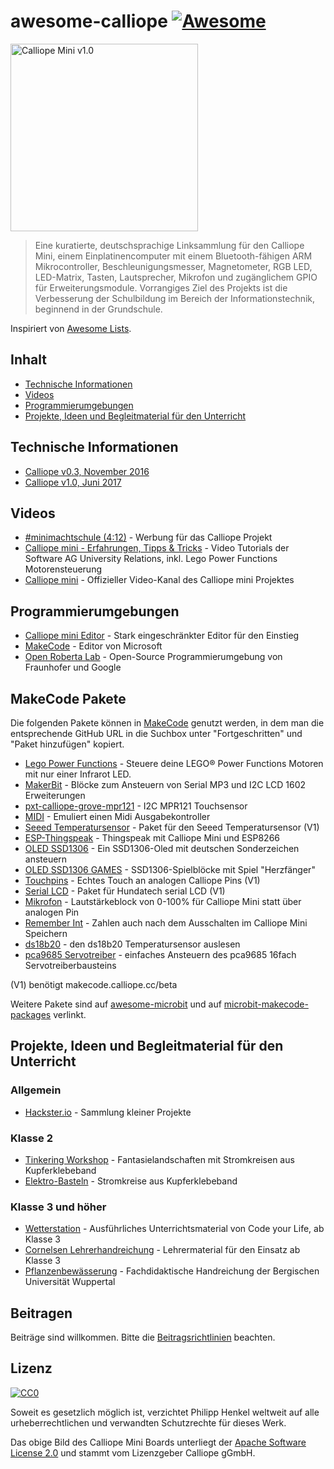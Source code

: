 # awesome-calliope [![Awesome](https://cdn.rawgit.com/sindresorhus/awesome/d7305f38d29fed78fa85652e3a63e154dd8e8829/media/badge.svg)](https://github.com/sindresorhus/awesome)

<img src="https://github.com/philipphenkel/awesome-calliope/raw/master/media/calliope-mini-v1.0.png" alt="Calliope Mini v1.0" width="300">

> Eine kuratierte, deutschsprachige Linksammlung für den Calliope Mini, einem Einplatinencomputer mit einem Bluetooth-fähigen ARM Mikrocontroller, Beschleunigungsmesser, Magnetometer, RGB LED,  LED-Matrix, Tasten, Lautsprecher, Mikrofon und zugänglichem GPIO für Erweiterungsmodule.
Vorrangiges Ziel des Projekts ist die Verbesserung der Schulbildung im Bereich der Informationstechnik, beginnend in der Grundschule.

Inspiriert von [Awesome Lists](https://github.com/sindresorhus/awesome).


## Inhalt
- [Technische Informationen](#technische-informationen)
- [Videos](#videos)
- [Programmierumgebungen](#programmierumgebungen)
- [Projekte, Ideen und Begleitmaterial für den Unterricht](#projekte-ideen-und-begleitmaterial-für-den-unterricht)


## Technische Informationen
- [Calliope v0.3, November 2016](https://calliope-mini.github.io/v03.html)
- [Calliope v1.0, Juni 2017](https://calliope-mini.github.io/v10/)


## Videos
 - [#minimachtschule (4:12)](https://www.youtube.com/watch?v=cVmtsJWxEUo&t=2s) - Werbung für das Calliope Projekt
 - [Calliope mini - Erfahrungen, Tipps & Tricks](https://www.youtube.com/playlist?list=PLDe6WVZUD6thwLYmuKwlMT6MoF98VO8rB) - Video Tutorials der Software AG University Relations, inkl. Lego Power Functions Motorensteuerung
 - [Calliope mini](https://www.youtube.com/channel/UCsCRHdnWh4N5xZHXRAknTJw) - Offizieller Video-Kanal des Calliope mini Projektes


## Programmierumgebungen
- [Calliope mini Editor](https://miniedit.calliope.cc) - Stark eingeschränkter Editor für den Einstieg
- [MakeCode](https://makecode.calliope.cc/) - Editor von Microsoft
- [Open Roberta Lab](https://lab.open-roberta.org) - Open-Source Programmierumgebung von Fraunhofer und Google

## MakeCode Pakete

Die folgenden Pakete können in [MakeCode](https://makecode.calliope.cc/) genutzt werden, in dem man die entsprechende GitHub URL in die Suchbox unter "Fortgeschritten" und "Paket hinzufügen" kopiert.

- [Lego Power Functions](https://github.com/philipphenkel/pxt-powerfunctions) - Steuere deine LEGO® Power Functions Motoren mit nur einer Infrarot LED.
- [MakerBit](https://github.com/1010Technologies/pxt-makerbit) - Blöcke zum Ansteuern von Serial MP3 und I2C LCD 1602 Erweiterungen
- [pxt-calliope-grove-mpr121](https://github.com/infchem/pxt-calliope-grove-mpr121) - I2C MPR121 Touchsensor
- [MIDI](https://github.com/Microsoft/pxt-midi) - Emuliert einen Midi Ausgabekontroller
- [Seeed Temperatursensor](https://github.com/MKleinSB/pxt-seeed-temperature) - Paket für den Seeed Temperatursensor (V1)
- [ESP-Thingspeak](hhttps://github.com/MKleinSB/pxt-esp-thingspeak) - Thingspeak mit Calliope Mini und ESP8266
- [OLED SSD1306](https://github.com/MKleinSB/pxt-OLED-SSD1306) - Ein SSD1306-Oled mit deutschen Sonderzeichen ansteuern
- [OLED SSD1306 GAMES](https://github.com/MKleinSB/pxt-OLED-SSD1306-GAMES) - SSD1306-Spielblöcke mit Spiel "Herzfänger"
- [Touchpins](https://github.com/MKleinSB/pxt-calliope-buttons) - Echtes Touch an analogen Calliope Pins (V1)
- [Serial LCD](https://github.com/MKleinSB/pxt-serial-LCD) - Paket für Hundatech serial LCD (V1)
- [Mikrofon](https://github.com/MKleinSB/pxt-mikrofon) - Lautstärkeblock von 0-100% für Calliope Mini statt über analogen Pin
- [Remember Int](https://github.com/MKleinSB/pxt-remember-int) - Zahlen auch nach dem Ausschalten im Calliope Mini Speichern 
- [ds18b20](https://github.com/MKleinSB/pxt-ds18b20-calliope) - den ds18b20 Temperatursensor auslesen
- [pca9685 Servotreiber](https://github.com/MKleinSB/pxt-pca9685) - einfaches Ansteuern des pca9685 16fach Servotreiberbausteins


(V1) benötigt makecode.calliope.cc/beta

Weitere Pakete sind auf [awesome-microbit](https://github.com/carlosperate/awesome-microbit#makecode-packages) und auf [microbit-makecode-packages](https://github.com/microbit-makecode-packages) verlinkt.


## Projekte, Ideen und Begleitmaterial für den Unterricht

### Allgemein
- [Hackster.io](https://www.hackster.io/calliope-mini) - Sammlung kleiner Projekte

### Klasse 2
- [Tinkering Workshop](http://www.loick.de/blog/?p=1578) - Fantasielandschaften mit Stromkreisen aus Kupferklebeband
- [Elektro-Basteln](http://www.beimnollar.de/2015/03/15/elektro-basteln-mit-grundschulkindern-erfahrungen-anleitung-und-material-liste/) - Stromkreise aus Kupferklebeband

### Klasse 3 und höher
- [Wetterstation]() - Ausführliches Unterrichtsmaterial von Code your Life, ab Klasse 3
- [Cornelsen Lehrerhandreichung](https://calliope.cc/content/lehrer-informationen/9783066000122_cc_hru_gesamt_pdf.pdf) - Lehrermaterial für den Einsatz ab Klasse 3
- [Pflanzenbewässerung](https://calliope.cc/content/lehrer-informationen/calliope_handreichung.pdf) - Fachdidaktische Handreichung der Bergischen Universität Wuppertal


## Beitragen

Beiträge sind willkommen. Bitte die [Beitragsrichtlinien](contributing.md) beachten.


## Lizenz

[![CC0](http://mirrors.creativecommons.org/presskit/buttons/88x31/svg/cc-zero.svg)](https://creativecommons.org/publicdomain/zero/1.0/deed.de)

Soweit es gesetzlich möglich ist, verzichtet Philipp Henkel weltweit auf alle urheberrechtlichen und verwandten Schutzrechte für dieses Werk.

Das obige Bild des Calliope Mini Boards unterliegt der [Apache Software License 2.0](https://www.apache.org/licenses/LICENSE-2.0) und stammt vom Lizenzgeber Calliope gGmbH.
